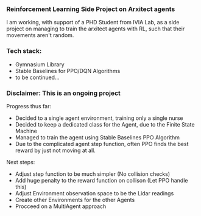 ### Reinforcement Learning Side Project on Arxitect agents

I am working, with support of a PHD Student from IVIA Lab, as a side project on managing to train the arxitect agents with RL,
such that their movements aren't random.

### Tech stack:
 
- Gymnasium Library
- Stable Baselines for PPO/DQN Algorithms
- to be continued...

### Disclaimer: This is an ongoing project

Progress thus far:

- Decided to a single agent environment, training only a single nurse
- Decided to keep a dedicated class for the Agent, due to the Finite State Machine
- Managed to train the agent using Stable Baselines PPO Algorithm
- Due to the complicated agent step function, often PPO finds the best reward by just not moving at all.

Next steps:

- Adjust step function to be much simpler (No collision checks)
- Add huge penalty to the reward function on collison (Let PPO handle this)
- Adjust Environment observation space to be the Lidar readings
- Create other Environments for the other Agents
- Procceed on a MultiAgent approach
